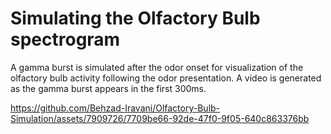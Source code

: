 # Simulating the Olfactory Bulb spectrogram 
A gamma burst is simulated after the odor onset for visualization of the olfactory bulb activity following the odor presentation. A video is generated as the gamma burst appears in the first 300ms.

https://github.com/Behzad-Iravani/Olfactory-Bulb-Simulation/assets/7909726/7709be66-92de-47f0-9f05-640c863376bb

